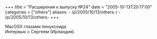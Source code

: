 +++
title = "Расширения к выпуску №24"
date = "2005-10-13T20:17:00"
categories = ["others"]
aliases:
    - /p/2005/10/13/others-/
    - /p/2005/10/13/others-
+++


MacOSX глазами линуксоида<br />Интервью с Сергеем (Ирландия).